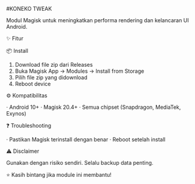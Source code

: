 #KONEKO TWEAK 

Modul Magisk untuk meningkatkan performa rendering dan kelancaran UI Android.

✨ Fitur

📦 Install

1. Download file zip dari Releases
2. Buka Magisk App → Modules → Install from Storage
3. Pilih file zip yang didownload
4. Reboot device

⚙️ Kompatibilitas

· Android 10+
· Magisk 20.4+
· Semua chipset (Snapdragon, MediaTek, Exynos)

❓ Troubleshooting

· Pastikan Magisk terinstall dengan benar
· Reboot setelah install

⚠️ Disclaimer

Gunakan dengan risiko sendiri. Selalu backup data penting.

⭐ Kasih bintang jika module ini membantu!
